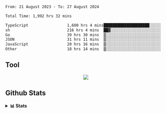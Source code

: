 <!--START_SECTION:waka-->

```txt
From: 21 August 2023 - To: 27 August 2024

Total Time: 1,992 hrs 32 mins

TypeScript                 1,600 hrs 4 mins████████████████████░░░░░   80.30 %
sh                         216 hrs 4 mins  ██▓░░░░░░░░░░░░░░░░░░░░░░   10.84 %
Go                         39 hrs 30 mins  ▒░░░░░░░░░░░░░░░░░░░░░░░░   01.98 %
JSON                       31 hrs 11 mins  ▒░░░░░░░░░░░░░░░░░░░░░░░░   01.57 %
JavaScript                 20 hrs 16 mins  ▒░░░░░░░░░░░░░░░░░░░░░░░░   01.02 %
Other                      18 hrs 14 mins  ▒░░░░░░░░░░░░░░░░░░░░░░░░   00.92 %
```

<!--END_SECTION:waka-->

## Tool
<p align="center">
  <a href="https://github.com/chaninlaw">
    <img src="https://skillicons.dev/icons?i=js,typescript,express,nodejs,react,next,postgres,mongodb,html,css,styledcomponents,tailwind,materialui,figma,git,github&perline=8" />
  </a>
</p>

## Github Stats
<details close>
  <summary><b>📊 Stats</b></summary>
  <div align = "center">
    
<picture>
  <source
    srcset="https://github-readme-stats.vercel.app/api?username=chaninlaw&show_icons=true&theme=dark"
    media="(prefers-color-scheme: dark)"
  />
  <source
    srcset="https://github-readme-stats.vercel.app/api?username=chaninlaw&show_icons=true"
    media="(prefers-color-scheme: light), (prefers-color-scheme: no-preference)"
  />
  <img src="https://github-readme-stats.vercel.app/api?username=chaninlaw&show_icons=true" />
</picture>
    
<picture>
  <source
    srcset="https://github-readme-stats.vercel.app/api/top-langs/?username=chaninlaw&layout=donut&theme=dark"
    media="(prefers-color-scheme: dark)"
  />
  <source
    srcset="https://github-readme-stats.vercel.app/api/top-langs/?username=chaninlaw&layout=donut"
    media="(prefers-color-scheme: light), (prefers-color-scheme: no-preference)"
  />
  <img src="https://github-readme-stats.vercel.app/api/top-langs/?username=chaninlaw&layout=donut" />
</picture>
    
  </div>
  
</details>

